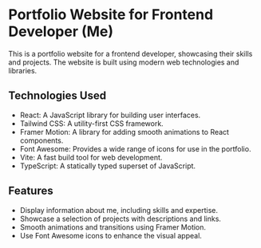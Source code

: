 # Portfolio Website for Frontend Developer (Me)
This is a portfolio website for a frontend developer, showcasing their skills and projects. The website is built using modern web technologies and libraries.

## Technologies Used
- React: A JavaScript library for building user interfaces.
- Tailwind CSS: A utility-first CSS framework.
- Framer Motion: A library for adding smooth animations to React components.
- Font Awesome: Provides a wide range of icons for use in the portfolio.
- Vite: A fast build tool for web development.
- TypeScript: A statically typed superset of JavaScript.
## Features
- Display information about me, including skills and expertise.
- Showcase a selection of projects with descriptions and links.
- Smooth animations and transitions using Framer Motion.
- Use Font Awesome icons to enhance the visual appeal.

